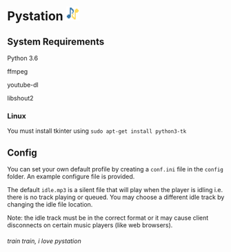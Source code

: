 # Pystation ![](docs/favicon/32.png)

## System Requirements

Python 3.6

ffmpeg

youtube-dl

libshout2

### Linux

You must install tkinter using `sudo apt-get install python3-tk`

## Config
You can set your own default profile by creating a `conf.ini` file in the `config` folder. An example configure file is 
provided.

The default `idle.mp3` is a silent file that will play when the player is idling i.e. there is no track playing or 
queued. You may choose a different idle track by changing the idle file location.

Note: the idle track must be in the correct format or it may cause client disconnects on certain music players (like 
web browsers).

###### train train, i love pystation